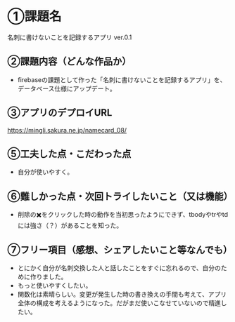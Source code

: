 # ①課題名
名刺に書けないことを記録するアプリ ver.0.1

## ②課題内容（どんな作品か）
- firebaseの課題として作った「名刺に書けないことを記録するアプリ」を、データベース仕様にアップデート。

## ③アプリのデプロイURL
https://mingli.sakura.ne.jp/namecard_08/

## ⑤工夫した点・こだわった点
- 自分が使いやすく。

## ⑥難しかった点・次回トライしたいこと（又は機能）
- 削除の✖️をクリックした時の動作を当初思ったようにできず、tbodyやtrやtdには強さ（？）があることを知った。

## ⑦フリー項目（感想、シェアしたいこと等なんでも）
- とにかく自分が名刺交換した人と話したことをすぐに忘れるので、自分のために作りました。
- もっと使いやすくしたい。
- 関数化は素晴らしい。変更が発生した時の書き換えの手間も考えて、アプリ全体の構成を考えるようになった。だがまだ使いこなせていないので精進したい。
